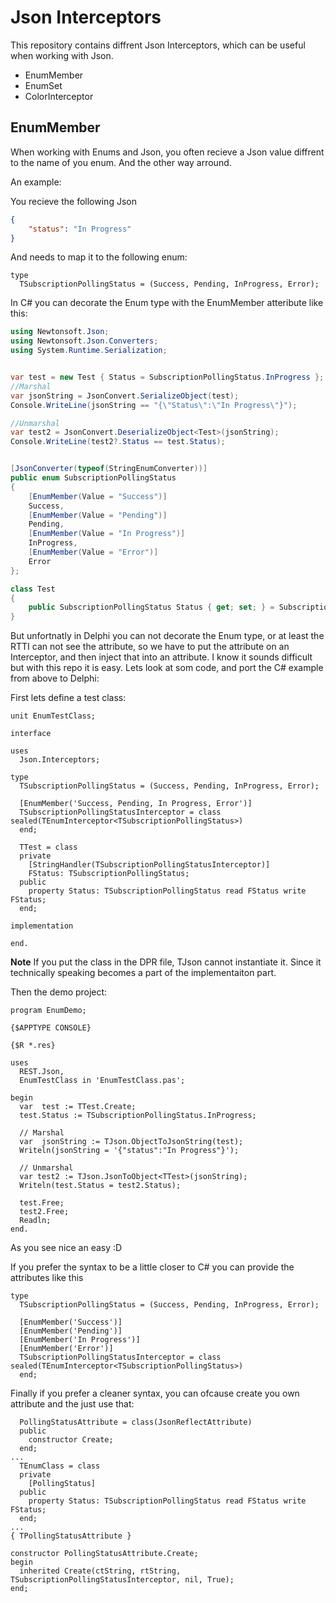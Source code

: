 # Json Interceptors

This repository contains diffrent Json Interceptors, which can be useful when working with Json. 

- EnumMember
- EnumSet
- ColorInterceptor

## EnumMember

When working with Enums and Json, you often recieve a Json value diffrent to the name of you enum. And the other way arround. 

An example:

You recieve the following Json 
```JSON
{
	"status": "In Progress"
}
```
And needs to map it to the following enum: 

```delphi
type
  TSubscriptionPollingStatus = (Success, Pending, InProgress, Error);
```

In C# you can decorate the Enum type with the EnumMember atteribute like this: 

```c#
using Newtonsoft.Json;
using Newtonsoft.Json.Converters;
using System.Runtime.Serialization;


var test = new Test { Status = SubscriptionPollingStatus.InProgress };
//Marshal
var jsonString = JsonConvert.SerializeObject(test);
Console.WriteLine(jsonString == "{\"Status\":\"In Progress\"}");

//Unmarshal
var test2 = JsonConvert.DeserializeObject<Test>(jsonString);
Console.WriteLine(test2?.Status == test.Status);


[JsonConverter(typeof(StringEnumConverter))]
public enum SubscriptionPollingStatus
{
    [EnumMember(Value = "Success")]
    Success,
    [EnumMember(Value = "Pending")]
    Pending,
    [EnumMember(Value = "In Progress")]
    InProgress,
    [EnumMember(Value = "Error")]
    Error
};

class Test
{
    public SubscriptionPollingStatus Status { get; set; } = SubscriptionPollingStatus.Success;
}
```

But unfortnatly in Delphi you can not decorate the Enum type, or at least the RTTI can not see the attribute, so we have to put the attribute on an Interceptor, and then inject that into an attribute. I know it sounds difficult but with this repo it is easy. Lets look at som code, and port the C# example from above to Delphi:


First lets define a test class:

```Delphi
unit EnumTestClass;

interface

uses
  Json.Interceptors;

type
  TSubscriptionPollingStatus = (Success, Pending, InProgress, Error);

  [EnumMember('Success, Pending, In Progress, Error')]
  TSubscriptionPollingStatusInterceptor = class sealed(TEnumInterceptor<TSubscriptionPollingStatus>)
  end;

  TTest = class
  private
    [StringHandler(TSubscriptionPollingStatusInterceptor)]
    FStatus: TSubscriptionPollingStatus;
  public
    property Status: TSubscriptionPollingStatus read FStatus write FStatus;
  end;

implementation

end.
```
**Note** If you put the class in the DPR file, TJson cannot instantiate it. Since it technically speaking becomes a part of the implementaiton part. 

Then the demo project:

```delphi
program EnumDemo;

{$APPTYPE CONSOLE}

{$R *.res}

uses
  REST.Json,
  EnumTestClass in 'EnumTestClass.pas';

begin
  var  test := TTest.Create;
  test.Status := TSubscriptionPollingStatus.InProgress;

  // Marshal
  var  jsonString := TJson.ObjectToJsonString(test);
  Writeln(jsonString = '{"status":"In Progress"}');

  // Unmarshal
  var test2 := TJson.JsonToObject<TTest>(jsonString);
  Writeln(test.Status = test2.Status);

  test.Free;
  test2.Free;
  Readln;
end.
```
As you see nice an easy :D

If you prefer the syntax to be a little closer to C# you can  provide the attributes like this

```Delphi
type
  TSubscriptionPollingStatus = (Success, Pending, InProgress, Error);

  [EnumMember('Success')]
  [EnumMember('Pending')]
  [EnumMember('In Progress')]
  [EnumMember('Error')]
  TSubscriptionPollingStatusInterceptor = class sealed(TEnumInterceptor<TSubscriptionPollingStatus>)
  end;
```

Finally if you prefer a cleaner syntax, you can ofcause create you own attribute and the just use that:

```Delphi
  PollingStatusAttribute = class(JsonReflectAttribute)
  public
    constructor Create;
  end;
...  
  TEnumClass = class
  private
    [PollingStatus]
  public
    property Status: TSubscriptionPollingStatus read FStatus write FStatus;
  end;
...
{ TPollingStatusAttribute }

constructor PollingStatusAttribute.Create;
begin
  inherited Create(ctString, rtString, TSubscriptionPollingStatusInterceptor, nil, True);
end;
```
